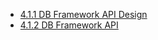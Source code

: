 * [4.1.1 DB Framework API Design](4.1.1-DB-Framework-API-Design)
* [4.1.2 DB Framework API](4.1.4-DB-Framework-API)
